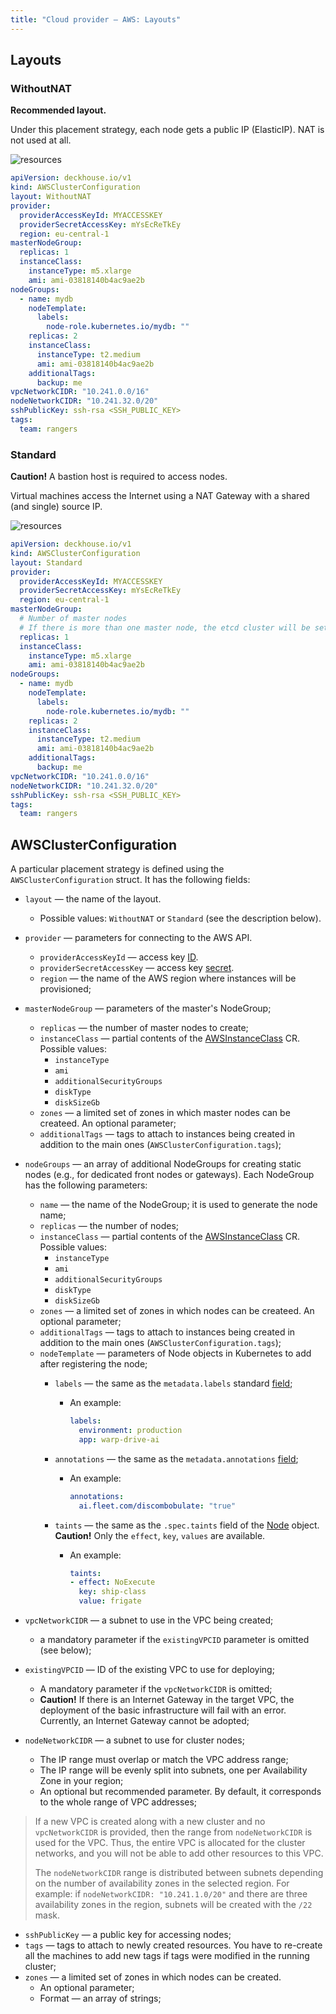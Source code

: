 ```yaml
---
title: "Cloud provider — AWS: Layouts"
---
```


## Layouts
### WithoutNAT

**Recommended layout.**

Under this placement strategy, each node gets a public IP (ElasticIP). NAT is not used at all.

![resources](https://docs.google.com/drawings/d/e/2PACX-1vQDR2iRcFO3Ra3hmdrYCuoHPP6m3DCArtZjmbQGMJL00xmR-F94IMJKx2jKqeiwe-KvbykqtCEjsR9c/pub?w=812&h=655)
<!--- source : https://docs.google.com/drawings/d/1JDmeSY12EoZ3zBfanEDY-QvSgLekzw6Tzjj2pgY8giM/edit --->

```yaml
apiVersion: deckhouse.io/v1
kind: AWSClusterConfiguration
layout: WithoutNAT
provider:
  providerAccessKeyId: MYACCESSKEY
  providerSecretAccessKey: mYsEcReTkEy
  region: eu-central-1
masterNodeGroup:
  replicas: 1
  instanceClass:
    instanceType: m5.xlarge
    ami: ami-03818140b4ac9ae2b
nodeGroups:
  - name: mydb
    nodeTemplate:
      labels:
        node-role.kubernetes.io/mydb: ""
    replicas: 2
    instanceClass:
      instanceType: t2.medium
      ami: ami-03818140b4ac9ae2b
    additionalTags:
      backup: me
vpcNetworkCIDR: "10.241.0.0/16"
nodeNetworkCIDR: "10.241.32.0/20"
sshPublicKey: ssh-rsa <SSH_PUBLIC_KEY>
tags:
  team: rangers
```

### Standard

**Caution!** A bastion host is required to access nodes.

Virtual machines access the Internet using a NAT Gateway with a shared (and single) source IP.

![resources](https://docs.google.com/drawings/d/e/2PACX-1vSkzOWvLzAwB4hmIk4CP1-mj2QIxCyJg2VJvijFfdttjnV0quLpw7x87KtTC5v2I9xF5gVKpTK-aqyz/pub?w=812&h=655)
<!-- Source: https://docs.google.com/drawings/d/1kln-DJGFldcr6gayVtFYn_3S50HFIO1PLTc1pC_b3L0/edit -->

```yaml
apiVersion: deckhouse.io/v1
kind: AWSClusterConfiguration
layout: Standard
provider:
  providerAccessKeyId: MYACCESSKEY
  providerSecretAccessKey: mYsEcReTkEy
  region: eu-central-1
masterNodeGroup:
  # Number of master nodes
  # If there is more than one master node, the etcd cluster will be set up automatically.
  replicas: 1
  instanceClass:
    instanceType: m5.xlarge
    ami: ami-03818140b4ac9ae2b
nodeGroups:
  - name: mydb
    nodeTemplate:
      labels:
        node-role.kubernetes.io/mydb: ""
    replicas: 2
    instanceClass:
      instanceType: t2.medium
      ami: ami-03818140b4ac9ae2b
    additionalTags:
      backup: me
vpcNetworkCIDR: "10.241.0.0/16"
nodeNetworkCIDR: "10.241.32.0/20"
sshPublicKey: ssh-rsa <SSH_PUBLIC_KEY>
tags:
  team: rangers
```

## AWSClusterConfiguration
A particular placement strategy is defined using the `AWSClusterConfiguration` struct. It has the following fields:
* `layout` — the name of the layout.
  * Possible values: `WithoutNAT` or `Standard` (see the description below).
* `provider` — parameters for connecting to the AWS API.
  * `providerAccessKeyId` — access key [ID](https://docs.aws.amazon.com/general/latest/gr/aws-sec-cred-types.html#access-keys-and-secret-access-keys).
  * `providerSecretAccessKey` — access key [secret](https://docs.aws.amazon.com/general/latest/gr/aws-sec-cred-types.html#access-keys-and-secret-access-keys).
  * `region` — the name of the AWS region where instances will be provisioned;
* `masterNodeGroup` — parameters of the master's NodeGroup;
  * `replicas` — the number of master nodes to create;
  * `instanceClass` — partial contents of the [AWSInstanceClass](cr.html#awsinstanceclass) CR. Possible values:
    * `instanceType`
    * `ami`
    * `additionalSecurityGroups`
    * `diskType`
    * `diskSizeGb`
  * `zones` — a limited set of zones in which master nodes can be createed. An optional parameter;
  * `additionalTags` — tags to attach to instances being created in addition to the main ones (`AWSClusterConfiguration.tags`);
* `nodeGroups` — an array of additional NodeGroups for creating static nodes (e.g., for dedicated front nodes or gateways). Each NodeGroup has the following parameters:
  * `name` — the name of the NodeGroup; it is used to generate the node name;
  * `replicas` — the number of nodes;
  * `instanceClass` — partial contents of the [AWSInstanceClass](cr.html#awsinstanceclass) CR. Possible values:
    * `instanceType`
    * `ami`
    * `additionalSecurityGroups`
    * `diskType`
    * `diskSizeGb`
  * `zones` — a limited set of zones in which nodes can be createed. An optional parameter;
  * `additionalTags` — tags to attach to instances being created in addition to the main ones (`AWSClusterConfiguration.tags`);
  * `nodeTemplate` — parameters of Node objects in Kubernetes to add after registering the node;
    * `labels` — the same as the `metadata.labels` standard [field](https://kubernetes.io/docs/reference/generated/kubernetes-api/v1.20/#objectmeta-v1-meta);
      * An example:

        ```yaml
        labels:
          environment: production
          app: warp-drive-ai
        ```

    * `annotations` — the same as the `metadata.annotations` [field](https://kubernetes.io/docs/reference/generated/kubernetes-api/v1.20/#objectmeta-v1-meta);
      * An example:

        ```yaml
        annotations:
          ai.fleet.com/discombobulate: "true"
        ```

    * `taints` — the same as the `.spec.taints` field of the [Node](https://kubernetes.io/docs/reference/generated/kubernetes-api/v1.20/#taint-v1-core) object. **Caution!** Only the `effect`, `key`, `values` are available.
      * An example:

        ```yaml
        taints:
        - effect: NoExecute
          key: ship-class
          value: frigate
        ```

* `vpcNetworkCIDR` — a subnet to use in the VPC being created;
  * a mandatory parameter if the `existingVPCID` parameter is omitted (see below);
* `existingVPCID` — ID of the existing VPC to use for deploying;
  * A mandatory parameter if the `vpcNetworkCIDR` is omitted;
  * **Caution!** If there is an Internet Gateway in the target VPC, the deployment of the basic infrastructure will fail with an error. Currently, an Internet Gateway cannot be adopted;
* `nodeNetworkCIDR` — a subnet to use for cluster nodes;
  * The IP range must overlap or match the VPC address range;
  * The IP range will be evenly split into subnets, one per Availability Zone in your region;
  * An optional but recommended parameter. By default, it corresponds to the whole range of VPC addresses;
> If a new VPC is created along with a new cluster and no `vpcNetworkCIDR` is provided, then the range from  `nodeNetworkCIDR` is used for the VPC.
> Thus, the entire VPC is allocated for the cluster networks, and you will not be able to add other resources to this VPC.
>
> The `nodeNetworkCIDR` range is distributed between subnets depending on the number of availability zones in the selected region. For example:
> if `nodeNetworkCIDR: "10.241.1.0/20"` and there are three availability zones in the region, subnets will be created with the `/22` mask.
* `sshPublicKey` — a public key for accessing nodes;
* `tags` — tags to attach to newly created resources. You have to re-create all the machines to add new tags if tags were modified in the running cluster;
* `zones` — a limited set of zones in which nodes can be created.
  * An optional parameter;
  * Format — an array of strings;

